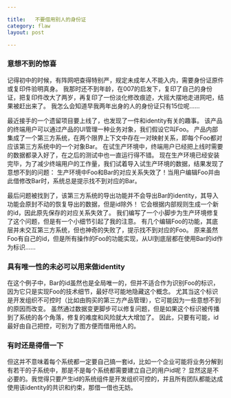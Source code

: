 ```yaml
---

title:   不要借用别人的身份证  
category: flaw  
layout: post

---
```


### 意想不到的惊喜

记得初中的时候，有阵网吧查得特别严，规定未成年人不能入内，需要身份证原件或复印件验明真身。
我那时还不到年龄，在007的启发下，复印了自己的身份证，把复印件改大了两岁，再复印了一份淡化修改痕迹，大摇大摆地走进网吧，结果被赶出来了。
我怎么会知道早我两年出身的人的身份证只有15位呢……

最近接手的一个遗留项目要上线了，也发现了一件和identity有关的趣事。
该产品的终端用户可以通过产品的UI管理一种业务对象，我们假设它叫Foo。
产品内部集成了一个第三方系统，在两个限界上下文中存在一对映射关系，即每个Foo都对应该第三方系统中的一个对象Bar。
在试生产环境中，终端用户已经把上线时需要的数据都录入好了，在之后的测试中也一直运行得不错。
现在生产环境已经安装完毕，为了减少终端用户的工作量，我们试着导入试生产环境的数据，结果发现了意想不到的问题：
生产环境中Foo和Bar的对应关系失效了！当用户编辑Foo并由此借修改Bar时，系统总是提示找不到对应的Bar。

最后问题被找到了，该第三方系统的导出功能并不会导出Bar的identity，其导入功能会原封不动的恢复导出的数据，但是id除外！
它会根据内部规则生成一个新的id，因此原先保存的对应关系失效了。
我们编写了一个小脚步为生产环境修复了这个问题，但是有一个小细节引起了我的注意。
有几个编辑Foo的功能，其底层并未交互第三方系统，但也神奇的失败了，提示找不到对应的Foo。
原来虽然Foo有自己的id，但是所有操作的Foo的功能实现，从UI到底层都在使用Bar的id作为标识……

### 具有唯一性的未必可以用来做identity

在这个例子中，Bar的id虽然也是全局唯一的，但并不适合作为识别Foo的标识，因为它只是实现Foo的技术细节，最好尽可能地隐藏这个概念。
尤其当这个标识是开发组织不可控时（比如由购买的第三方产品管理），它可能因为一些意想不到的原因而改变。
虽然通过数据变更脚步可以修复问题，但是如果这个标识被传播到了系统的各个角落，修复的难度和风险就大大增加了。
因此，只要有可能，id最好由自己把控，可别为了图方便而借用他人的。

### 有时还是得借一下

但这并不意味着每个系统都一定要自己搞一套id，比如一个企业可能将业务分解到有若干的子系统中，那是不是每个系统都需要建立自己的用户id呢？
显然这是不必要的。我觉得只要产生id的系统组件是开发组织可控的，并且所有团队都能达成使用该identity的共识和约束，那借一借也无妨。
